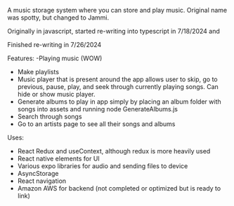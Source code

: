 A music storage system where you can store and play music. Original name was spotty, but changed to Jammi. 

Originally in javascript, started re-writing into typescript in 7/18/2024 and

Finished re-writing in 7/26/2024

Features:
-Playing music (WOW)
- Make playlists
- Music player that is present around the app allows user to skip, go to previous, pause, play, and seek through currently playing songs.  Can hide or show music player.
- Generate albums to play in app simply by placing an album folder with songs into assets and running node GenerateAlbums.js
- Search through songs
- Go to an artists page to see all their songs and albums

Uses:
- React Redux and useContext, although redux is more heavily used
- React native elements for UI
- Various expo libraries for audio and sending files to device
- AsyncStorage
- React navigation
- Amazon AWS for backend (not completed or optimized but is ready to link)

